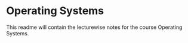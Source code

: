 # Operating Systems

This readme will contain the lecturewise notes for the course  Operating Systems.
